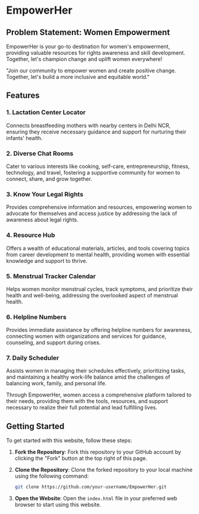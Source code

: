 # EmpowerHer

## Problem Statement: Women Empowerment

EmpowerHer is your go-to destination for women's empowerment, providing valuable resources for rights awareness and skill development. Together, let's champion change and uplift women everywhere!

"Join our community to empower women and create positive change. Together, let's build a more inclusive and equitable world."

## Features

### 1. Lactation Center Locator
Connects breastfeeding mothers with nearby centers in Delhi NCR, ensuring they receive necessary guidance and support for nurturing their infants' health.

### 2. Diverse Chat Rooms
Cater to various interests like cooking, self-care, entrepreneurship, fitness, technology, and travel, fostering a supportive community for women to connect, share, and grow together.

### 3. Know Your Legal Rights
Provides comprehensive information and resources, empowering women to advocate for themselves and access justice by addressing the lack of awareness about legal rights.

### 4. Resource Hub
Offers a wealth of educational materials, articles, and tools covering topics from career development to mental health, providing women with essential knowledge and support to thrive.

### 5. Menstrual Tracker Calendar
Helps women monitor menstrual cycles, track symptoms, and prioritize their health and well-being, addressing the overlooked aspect of menstrual health.

### 6. Helpline Numbers
Provides immediate assistance by offering helpline numbers for awareness, connecting women with organizations and services for guidance, counseling, and support during crises.

### 7. Daily Scheduler
Assists women in managing their schedules effectively, prioritizing tasks, and maintaining a healthy work-life balance amid the challenges of balancing work, family, and personal life.

Through EmpowerHer, women access a comprehensive platform tailored to their needs, providing them with the tools, resources, and support necessary to realize their full potential and lead fulfilling lives.

## Getting Started

To get started with this website, follow these steps:

1. **Fork the Repository**: Fork this repository to your GitHub account by clicking the "Fork" button at the top right of this page.

2. **Clone the Repository**: Clone the forked repository to your local machine using the following command:
    ```bash
    git clone https://github.com/your-username/EmpowerHer.git
    ```

3. **Open the Website**: Open the `index.html` file in your preferred web browser to start using this website.


<!--- ## Project Information **Video link**: [Insert Video Link]
- **Website link**: [Insert Website Link] 
- **Project made by team Tech Duo**: Aarushi Singh, Anushka Gupta, Jyotika Jaichand, and Jhanvi Madan--!>
